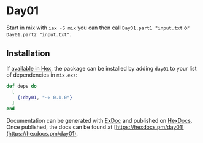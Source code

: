 # Day01

Start in mix with `iex -S mix` you can then call `Day01.part1 "input.txt` or `Day01.part2 "input.txt"`. 

## Installation

If [available in Hex](https://hex.pm/docs/publish), the package can be installed
by adding `day01` to your list of dependencies in `mix.exs`:

```elixir
def deps do
  [
    {:day01, "~> 0.1.0"}
  ]
end
```

Documentation can be generated with [ExDoc](https://github.com/elixir-lang/ex_doc)
and published on [HexDocs](https://hexdocs.pm). Once published, the docs can
be found at [https://hexdocs.pm/day01](https://hexdocs.pm/day01).

